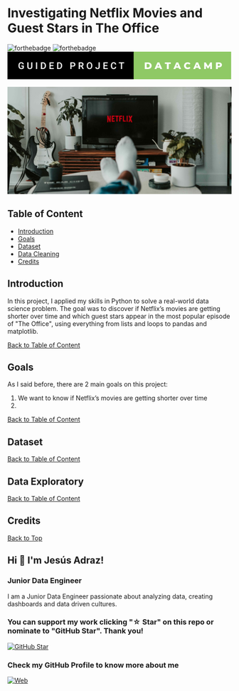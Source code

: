 # Investigating Netflix Movies and Guest Stars in The Office

![forthebadge](https://forthebadge.com/images/badges/made-with-python.svg)
![forthebadge](https://forthebadge.com/images/badges/check-it-out.svg)
![forthebadge](/res/guided-project-datacamp.svg)

![cover](/res/cover.jpg)

## Table of Content

- [Introduction](#Introduction)
- [Goals](#Goals)
- [Dataset](#Dataset)
- [Data Cleaning](#Data-Cleaning)
- [Credits](#Credits)

## Introduction

In this project, I applied my skills in Python to solve a real-world data science problem. The goal was to discover if Netflix’s movies are getting shorter over time and which guest stars appear in the most popular episode of "The Office", using everything from lists and loops to pandas and matplotlib.

[Back to Table of Content](#table-of-content)

## Goals

As I said before, there are 2 main goals on this project:

1. We want to know if Netflix’s movies are getting shorter over time
2. 

[Back to Table of Content](#table-of-content)

## Dataset



[Back to Table of Content](#table-of-content)

## Data Exploratory



[Back to Table of Content](#table-of-content)

## Credits



[Back to Top](#Investigating-Netflix-Movies-and-Guest-Stars-in-The-Office)

## Hi 👋 I'm Jesús Adraz!

### **Junior Data Engineer**

I am a Junior Data Engineer passionate about analyzing data, creating dashboards and data driven cultures.

### You can support my work clicking "☆ Star" on this repo or nominate to "GitHub Star". Thank you!

[![GitHub Star](https://img.shields.io/badge/GitHub-Nominate_to_star-yellow?style=for-the-badge&logo=github&logoColor=white&labelColor=101010)](https://stars.github.com/nominate/)

### Check my GitHub Profile to know more about me

[![Web](https://img.shields.io/badge/GitHub-JAdraz-14a1f0?style=for-the-badge&logo=github&logoColor=white&labelColor=101010)](https://github.com/JAdraz)